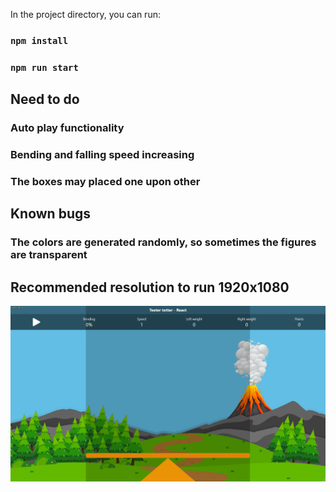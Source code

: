 In the project directory, you can run:

### `npm install`
### `npm run start`

## Need to do
### Auto play functionality
### Bending and falling speed increasing
### The boxes may placed one upon other





## Known bugs  
### The colors are generated randomly, so sometimes the figures are transparent


## Recommended resolution to run 1920x1080

![](example.gif)